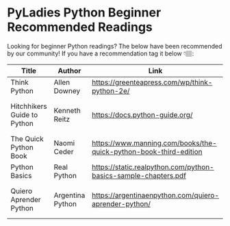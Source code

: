 # PyLadies Python Beginner Recommended Readings

Looking for beginner Python readings? The below have been recommended by our community! If you have a recommendation tag it below 👇🏽:

| Title | Author | Link | Language | Topics | Price |  
| -- | -- | -- | -- | -- | -- | 
| Think Python | Allen Downey |  https://greenteapress.com/wp/think-python-2e/ | English & Spanish | Python 101 | Free |
| Hitchhikers Guide to Python | Kenneth Reitz | https://docs.python-guide.org/  | English | Python 101, web development, devops | Free | 
| The Quick Python Book | Naomi Ceder | https://www.manning.com/books/the-quick-python-book-third-edition | English | Python 101 | $ 32 USD |
| Python Basics | Real Python | https://static.realpython.com/python-basics-sample-chapters.pdf | English | Python 101 | Free |
| Quiero Aprender Python | Argentina Python  | https://argentinaenpython.com/quiero-aprender-python/ | Spanish | Python 101  | Free (Lista de recursos gratuitos) |
